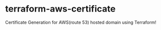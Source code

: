 # terraform-aws-certificate
Certificate Generation for AWS(route 53) hosted domain using Terraform!
